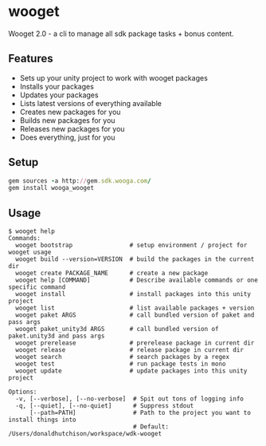 # wooget 

Wooget 2.0 - a cli to manage all sdk package tasks + bonus content.

## Features

* Sets up your unity project to work with wooget packages
* Installs your packages
* Updates your packages
* Lists latest versions of everything available
* Creates new packages for you
* Builds new packages for you
* Releases new packages for you
* Does everything, just for you

## Setup

```ruby
gem sources -a http://gem.sdk.wooga.com/
gem install wooga_wooget
```

## Usage

```
$ wooget help
Commands:
  wooget bootstrap                # setup environment / project for wooget usage
  wooget build --version=VERSION  # build the packages in the current dir
  wooget create PACKAGE_NAME      # create a new package
  wooget help [COMMAND]           # Describe available commands or one specific command
  wooget install                  # install packages into this unity project
  wooget list                     # list available packages + version
  wooget paket ARGS               # call bundled version of paket and pass args
  wooget paket_unity3d ARGS       # call bundled version of paket.unity3d and pass args
  wooget prerelease               # prerelease package in current dir
  wooget release                  # release package in current dir
  wooget search                   # search packages by a regex
  wooget test                     # run package tests in mono
  wooget update                   # update packages into this unity project

Options:
  -v, [--verbose], [--no-verbose]  # Spit out tons of logging info
  -q, [--quiet], [--no-quiet]      # Suppress stdout
      [--path=PATH]                # Path to the project you want to install things into
                                   # Default: /Users/donaldhutchison/workspace/wdk-wooget
```
